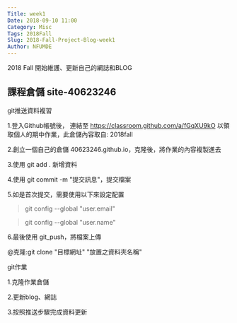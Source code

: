 ```yaml
---
Title: week1
Date: 2018-09-10 11:00
Category: Misc
Tags: 2018Fall
Slug: 2018-Fall-Project-Blog-week1
Author: NFUMDE
---
```


2018 Fall 開始維護、更新自己的網誌和BLOG

<!-- PELICAN_END_SUMMARY -->

課程倉儲 site-40623246
----

git推送資料複習

1.登入Github帳號後， 連結至 https://classroom.github.com/a/fGqXU9kO 以領取個人的期中作業，此倉儲內容取自: 2018fall

2.創立一個自己的倉儲 40623246.github.io，克隆後，將作業的內容複製進去

3.使用 git add . 新增資料

4.使用 git commit -m "提交訊息"，提交檔案

5.如是首次提交，需要使用以下來設定配置

>git config --global "user.email"

>git config --global "user.name"

6.最後使用 git_push，將檔案上傳

@克隆:git  clone  "目標網址" "放置之資料夾名稱"

git作業

1.克隆作業倉儲

2.更新blog、網誌

3.按照推送步驟完成資料更新

